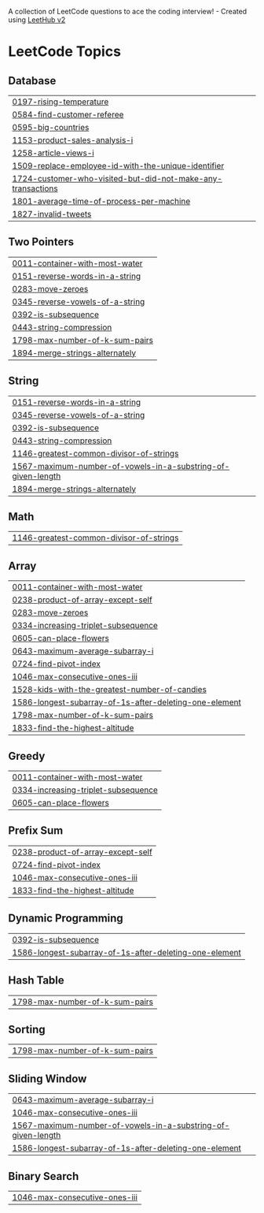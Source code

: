 A collection of LeetCode questions to ace the coding interview! - Created using [LeetHub v2](https://github.com/arunbhardwaj/LeetHub-2.0)
<!---LeetCode Topics Start-->
# LeetCode Topics
## Database
|  |
| ------- |
| [0197-rising-temperature](https://github.com/ujpjm30/DSA/tree/master/0197-rising-temperature) |
| [0584-find-customer-referee](https://github.com/ujpjm30/DSA/tree/master/0584-find-customer-referee) |
| [0595-big-countries](https://github.com/ujpjm30/DSA/tree/master/0595-big-countries) |
| [1153-product-sales-analysis-i](https://github.com/ujpjm30/DSA/tree/master/1153-product-sales-analysis-i) |
| [1258-article-views-i](https://github.com/ujpjm30/DSA/tree/master/1258-article-views-i) |
| [1509-replace-employee-id-with-the-unique-identifier](https://github.com/ujpjm30/DSA/tree/master/1509-replace-employee-id-with-the-unique-identifier) |
| [1724-customer-who-visited-but-did-not-make-any-transactions](https://github.com/ujpjm30/DSA/tree/master/1724-customer-who-visited-but-did-not-make-any-transactions) |
| [1801-average-time-of-process-per-machine](https://github.com/ujpjm30/DSA/tree/master/1801-average-time-of-process-per-machine) |
| [1827-invalid-tweets](https://github.com/ujpjm30/DSA/tree/master/1827-invalid-tweets) |
## Two Pointers
|  |
| ------- |
| [0011-container-with-most-water](https://github.com/ujpjm30/DSA/tree/master/0011-container-with-most-water) |
| [0151-reverse-words-in-a-string](https://github.com/ujpjm30/DSA/tree/master/0151-reverse-words-in-a-string) |
| [0283-move-zeroes](https://github.com/ujpjm30/DSA/tree/master/0283-move-zeroes) |
| [0345-reverse-vowels-of-a-string](https://github.com/ujpjm30/DSA/tree/master/0345-reverse-vowels-of-a-string) |
| [0392-is-subsequence](https://github.com/ujpjm30/DSA/tree/master/0392-is-subsequence) |
| [0443-string-compression](https://github.com/ujpjm30/DSA/tree/master/0443-string-compression) |
| [1798-max-number-of-k-sum-pairs](https://github.com/ujpjm30/DSA/tree/master/1798-max-number-of-k-sum-pairs) |
| [1894-merge-strings-alternately](https://github.com/ujpjm30/DSA/tree/master/1894-merge-strings-alternately) |
## String
|  |
| ------- |
| [0151-reverse-words-in-a-string](https://github.com/ujpjm30/DSA/tree/master/0151-reverse-words-in-a-string) |
| [0345-reverse-vowels-of-a-string](https://github.com/ujpjm30/DSA/tree/master/0345-reverse-vowels-of-a-string) |
| [0392-is-subsequence](https://github.com/ujpjm30/DSA/tree/master/0392-is-subsequence) |
| [0443-string-compression](https://github.com/ujpjm30/DSA/tree/master/0443-string-compression) |
| [1146-greatest-common-divisor-of-strings](https://github.com/ujpjm30/DSA/tree/master/1146-greatest-common-divisor-of-strings) |
| [1567-maximum-number-of-vowels-in-a-substring-of-given-length](https://github.com/ujpjm30/DSA/tree/master/1567-maximum-number-of-vowels-in-a-substring-of-given-length) |
| [1894-merge-strings-alternately](https://github.com/ujpjm30/DSA/tree/master/1894-merge-strings-alternately) |
## Math
|  |
| ------- |
| [1146-greatest-common-divisor-of-strings](https://github.com/ujpjm30/DSA/tree/master/1146-greatest-common-divisor-of-strings) |
## Array
|  |
| ------- |
| [0011-container-with-most-water](https://github.com/ujpjm30/DSA/tree/master/0011-container-with-most-water) |
| [0238-product-of-array-except-self](https://github.com/ujpjm30/DSA/tree/master/0238-product-of-array-except-self) |
| [0283-move-zeroes](https://github.com/ujpjm30/DSA/tree/master/0283-move-zeroes) |
| [0334-increasing-triplet-subsequence](https://github.com/ujpjm30/DSA/tree/master/0334-increasing-triplet-subsequence) |
| [0605-can-place-flowers](https://github.com/ujpjm30/DSA/tree/master/0605-can-place-flowers) |
| [0643-maximum-average-subarray-i](https://github.com/ujpjm30/DSA/tree/master/0643-maximum-average-subarray-i) |
| [0724-find-pivot-index](https://github.com/ujpjm30/DSA/tree/master/0724-find-pivot-index) |
| [1046-max-consecutive-ones-iii](https://github.com/ujpjm30/DSA/tree/master/1046-max-consecutive-ones-iii) |
| [1528-kids-with-the-greatest-number-of-candies](https://github.com/ujpjm30/DSA/tree/master/1528-kids-with-the-greatest-number-of-candies) |
| [1586-longest-subarray-of-1s-after-deleting-one-element](https://github.com/ujpjm30/DSA/tree/master/1586-longest-subarray-of-1s-after-deleting-one-element) |
| [1798-max-number-of-k-sum-pairs](https://github.com/ujpjm30/DSA/tree/master/1798-max-number-of-k-sum-pairs) |
| [1833-find-the-highest-altitude](https://github.com/ujpjm30/DSA/tree/master/1833-find-the-highest-altitude) |
## Greedy
|  |
| ------- |
| [0011-container-with-most-water](https://github.com/ujpjm30/DSA/tree/master/0011-container-with-most-water) |
| [0334-increasing-triplet-subsequence](https://github.com/ujpjm30/DSA/tree/master/0334-increasing-triplet-subsequence) |
| [0605-can-place-flowers](https://github.com/ujpjm30/DSA/tree/master/0605-can-place-flowers) |
## Prefix Sum
|  |
| ------- |
| [0238-product-of-array-except-self](https://github.com/ujpjm30/DSA/tree/master/0238-product-of-array-except-self) |
| [0724-find-pivot-index](https://github.com/ujpjm30/DSA/tree/master/0724-find-pivot-index) |
| [1046-max-consecutive-ones-iii](https://github.com/ujpjm30/DSA/tree/master/1046-max-consecutive-ones-iii) |
| [1833-find-the-highest-altitude](https://github.com/ujpjm30/DSA/tree/master/1833-find-the-highest-altitude) |
## Dynamic Programming
|  |
| ------- |
| [0392-is-subsequence](https://github.com/ujpjm30/DSA/tree/master/0392-is-subsequence) |
| [1586-longest-subarray-of-1s-after-deleting-one-element](https://github.com/ujpjm30/DSA/tree/master/1586-longest-subarray-of-1s-after-deleting-one-element) |
## Hash Table
|  |
| ------- |
| [1798-max-number-of-k-sum-pairs](https://github.com/ujpjm30/DSA/tree/master/1798-max-number-of-k-sum-pairs) |
## Sorting
|  |
| ------- |
| [1798-max-number-of-k-sum-pairs](https://github.com/ujpjm30/DSA/tree/master/1798-max-number-of-k-sum-pairs) |
## Sliding Window
|  |
| ------- |
| [0643-maximum-average-subarray-i](https://github.com/ujpjm30/DSA/tree/master/0643-maximum-average-subarray-i) |
| [1046-max-consecutive-ones-iii](https://github.com/ujpjm30/DSA/tree/master/1046-max-consecutive-ones-iii) |
| [1567-maximum-number-of-vowels-in-a-substring-of-given-length](https://github.com/ujpjm30/DSA/tree/master/1567-maximum-number-of-vowels-in-a-substring-of-given-length) |
| [1586-longest-subarray-of-1s-after-deleting-one-element](https://github.com/ujpjm30/DSA/tree/master/1586-longest-subarray-of-1s-after-deleting-one-element) |
## Binary Search
|  |
| ------- |
| [1046-max-consecutive-ones-iii](https://github.com/ujpjm30/DSA/tree/master/1046-max-consecutive-ones-iii) |
<!---LeetCode Topics End-->
